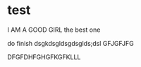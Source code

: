 test
====
I AM A GOOD GIRL
the best one

do finish
dsgkdsgldsgdsglds;dsl
GFJGFJFG


DFGFDHFGHGFKGFKLLL